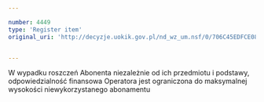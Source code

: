 ```yaml
---

number: 4449
type: 'Register item'
original_uri: 'http://decyzje.uokik.gov.pl/nd_wz_um.nsf/0/706C45EDFCE084B3C1257B4900283D40?OpenDocument'


---
```


W wypadku roszczeń Abonenta niezależnie od ich przedmiotu i podstawy, odpowiedzialność finansowa Operatora jest ograniczona do maksymalnej wysokości niewykorzystanego abonamentu
